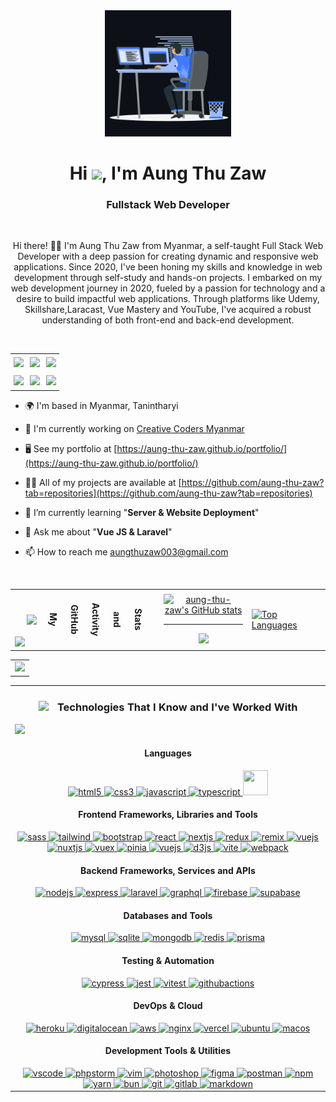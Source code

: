 <div align="center">
    <img alt="cover-image"
        src="https://raw.githubusercontent.com/SubhadeepZilong/SubhadeepZilong/main/icons/animation_500_kxa883sd.gif"
        width="40%" style="object-fit: contain;" />
</div>


<div>
    <h1 align="center">
        Hi
        <img src="https://user-images.githubusercontent.com/18350557/176309783-0785949b-9127-417c-8b55-ab5a4333674e.gif"
            width="30px" />,
        I'm Aung Thu Zaw
    </h1>
    <h3 align="center">
        Fullstack Web Developer
    </h3>
</div>

<br/>
    <p align="center">
        Hi there! 👋🏼 I'm Aung Thu Zaw from Myanmar, a self-taught Full Stack Web Developer with a deep passion for
        creating dynamic and responsive web applications. Since 2020, I've been honing my skills and knowledge in web
        development through self-study and hands-on projects. I embarked on my web development journey in 2020, fueled
        by a
        passion for technology and a desire to build impactful web applications. Through platforms like Udemy,
        Skillshare,Laracast, Vue Mastery and YouTube, I've acquired a robust understanding of both front-end and
        back-end
        development.
    </p>
<br/>


<table align="center" style="width: 100%; border-collapse: collapse;">
    <tr style="border: none;">
        <td style="width: 33.33%; vertical-align: top; padding: 5px; border: none;">
            <a href="https://github.com/aung-thu-zaw/Multi-Seller-E-commerce-Platform">
                <img src="https://github-readme-stats.vercel.app/api/pin/?username=aung-thu-zaw&repo=Multi-Seller-E-commerce-Platform&title_color=f97316&text_color=8b949e&icon_color=ffffff&bg_color=0d1117&hide_border=true&locale=en"
                    width="100%" />
            </a>
        </td>
        <td style="width: 33.33%; vertical-align: top; padding: 5px; border: none;">
            <a href="https://github.com/aung-thu-zaw/Multi-Seller-E-commerce-Platform">
                <img src="https://github-readme-stats.vercel.app/api/pin/?username=aung-thu-zaw&repo=Multi-Seller-E-commerce-Platform&title_color=f97316&text_color=8b949e&icon_color=ffffff&bg_color=0d1117&hide_border=true&locale=en"
                    width="100%" />
            </a>
        </td>
        <td style="width: 33.33%; vertical-align: top; padding: 5px; border: none;">
            <a href="https://github.com/aung-thu-zaw/Multi-Seller-E-commerce-Platform">
                <img src="https://github-readme-stats.vercel.app/api/pin/?username=aung-thu-zaw&repo=Multi-Seller-E-commerce-Platform&title_color=f97316&text_color=8b949e&icon_color=ffffff&bg_color=0d1117&hide_border=true&locale=en"
                    width="100%" />
            </a>
        </td>
    </tr>
    <tr style="border: none;">
        <td style="width: 33.33%; vertical-align: top; padding: 5px; border: none;">
            <a href="https://github.com/aung-thu-zaw/Multi-Seller-E-commerce-Platform">
                <img src="https://github-readme-stats.vercel.app/api/pin/?username=aung-thu-zaw&repo=Multi-Seller-E-commerce-Platform&title_color=f97316&text_color=8b949e&icon_color=ffffff&bg_color=0d1117&hide_border=true&locale=en"
                    width="100%" />
            </a>
        </td>
        <td style="width: 33.33%; vertical-align: top; padding: 5px; border: none;">
            <a href="https://github.com/aung-thu-zaw/Multi-Seller-E-commerce-Platform">
                <img src="https://github-readme-stats.vercel.app/api/pin/?username=aung-thu-zaw&repo=Multi-Seller-E-commerce-Platform&title_color=f97316&text_color=8b949e&icon_color=ffffff&bg_color=0d1117&hide_border=true&locale=en"
                    width="100%" />
            </a>
        </td>
        <td style="width: 33.33%; vertical-align: top; padding: 5px; border: none;">
            <a href="https://github.com/aung-thu-zaw/Multi-Seller-E-commerce-Platform">
                <img src="https://github-readme-stats.vercel.app/api/pin/?username=aung-thu-zaw&repo=Multi-Seller-E-commerce-Platform&title_color=f97316&text_color=8b949e&icon_color=ffffff&bg_color=0d1117&hide_border=true&locale=en"
                    width="100%" />
            </a>
        </td>
    </tr>
</table>




* 🌍  I'm based in Myanmar, Tanintharyi
  
* 🚀  I'm currently working on [Creative Coders Myanmar](https://creativecodermm.com)
  
* 🖥️  See my portfolio at [https://aung-thu-zaw.github.io/portfolio/](https://aung-thu-zaw.github.io/portfolio/)

* 👨‍💻  All of my projects are available at [https://github.com/aung-thu-zaw?tab=repositories](https://github.com/aung-thu-zaw?tab=repositories)

* 🧠  I’m currently learning "**Server & Website Deployment**"

* 💬  Ask me about "**Vue JS & Laravel**"
  
* 📫  How to reach me [aungthuzaw003@gmail.com](mailto:aungthuzaw003@gmail.com)

<br/>

<table align="center" width="100%">
    <tr width="100%">
        <td>
            <h4 align="center"
                style="writing-mode: vertical-lr; text-align: center; white-space: nowrap;">
                <img src="https://i.pinimg.com/originals/d5/d2/4e/d5d24e4eda5ef019ec5274c8a4603dcc.gif" width=50px>
                <br />
                <br />
                My
                <br />
                <br />
                GitHub
                <br />
                <br />
                Activity
                <br />
                <br />
                and
                <br />
                <br />
                Stats
            </h4>
            <a href="https://www.youtube.com/watch?v=dQw4w9WgXcQ"><img
                    src="https://user-images.githubusercontent.com/73097560/115834477-dbab4500-a447-11eb-908a-139a6edaec5c.gif"></a>
        </td>
        <td width="60%" align="center">
            <a href="http://www.github.com/aung-thu-zaw"><img
                    src="https://github-readme-stats.vercel.app/api?username=aung-thu-zaw&show_icons=true&hide=&count_private=true&title_color=f87315&text_color=8b949e&icon_color=ffffff&bg_color=0d1117&hide_border=true&show_icons=true"
                    alt="aung-thu-zaw's GitHub stats" /></a>
            <hr />
            <a href="http://www.github.com/aung-thu-zaw"><img
                    src="https://github-readme-streak-stats.herokuapp.com/?user=aung-thu-zaw&stroke=8b949e&background=0d1117&ring=f97316&fire=f97316&currStreakNum=8b949e&currStreakLabel=f97316&sideNums=8b949e&sideLabels=8b949e&dates=8b949e&hide_border=true" /></a>
        </td>
        <td width="40%" align="center">
            <a href="https://github.com/aung-thu-zaw" align="left"><img
                    src="https://github-readme-stats.vercel.app/api/top-langs/?username=aung-thu-zaw&langs_count=10&title_color=c9d1d9&text_color=8b949e&icon_color=ffffff&bg_color=0d1117&hide_border=true&show_icons=true&locale=en&custom_title=Top%20%Languages"
                    alt="Top Languages" /></a>
        </td>
    </tr>
</table>

<table align="center">
    <tr>
        <td>
            <div align="center">
                <img src="https://github-readme-activity-graph.vercel.app/graph?username=aung-thu-zaw&bg_color=0d1117&color=8b949e&line=0a84ff&point=1fb6ff&area=true&hide_border=true"
                    border-radius="15">
            </div>
        </td>
    </tr>
</table>

<table align="center">
    <tr>
        <td>
            <h3 align="center">
                <img src="https://media2.giphy.com/media/QssGEmpkyEOhBCb7e1/giphy.gif?cid=ecf05e47a0n3gi1bfqntqmob8g9aid1oyj2wr3ds3mg700bl&rid=giphy.gif"
                    width="20px" style="margin-right: 10px;">
                Technologies That I Know and I've Worked With
            </h3>
            <a href="https://www.youtube.com/watch?v=dQw4w9WgXcQ"><img
                    src="https://user-images.githubusercontent.com/73097560/115834477-dbab4500-a447-11eb-908a-139a6edaec5c.gif"></a>
            <div>
                <h4 align="center">Languages</h4>
                <div align="center">
                    <a href="https://www.w3.org/html/" target="_blank" rel="noreferrer">
                        <img src="https://skillicons.dev/icons?i=html" alt="html5" width="40" height="40" />
                    </a>
                    <a href="https://www.w3schools.com/css/" target="_blank" rel="noreferrer">
                        <img src="https://skillicons.dev/icons?i=css" alt="css3" width="40" height="40" />
                    </a>
                    <a href="https://developer.mozilla.org/en-US/docs/Web/JavaScript" target="_blank" rel="noreferrer">
                        <img src="https://skillicons.dev/icons?i=js" alt="javascript" width="40" height="40" />
                    </a>
                    <a href="https://www.typescriptlang.org/" target="_blank" rel="noreferrer">
                        <img src="https://skillicons.dev/icons?i=ts" alt="typescript" width="40" height="40" />
                    </a>
                    <a href="https://www.php.net" target="_blank" rel="noreferrer">
                        <img src="https://skillicons.dev/icons?i=php" width="40" height="40" />
                    </a>
                </div>
            </div>
            <div>
                <h4 align="center">Frontend Frameworks, Libraries and Tools</h4>
                <div align="center">
                    <a href="https://sass-lang.com/" target="_blank" rel="noreferrer">
                        <img src="https://skillicons.dev/icons?i=sass" alt="sass" width="40" height="40" />
                    </a>
                    <a href="https://tailwindcss.com/" target="_blank" rel="noreferrer">
                        <img src="https://skillicons.dev/icons?i=tailwind" alt="tailwind" width="40" height="40" />
                    </a>
                    <a href="https://getbootstrap.com" target="_blank" rel="noreferrer">
                        <img src="https://skillicons.dev/icons?i=bootstrap" alt="bootstrap" width="40" height="40" />
                    </a>
                    <a href="https://reactjs.org/" target="_blank" rel="noreferrer">
                        <img src="https://skillicons.dev/icons?i=react" alt="react" width="40" height="40" />
                    </a>
                    <a href="https://nextjs.org/" target="_blank" rel="noreferrer">
                        <img src="https://skillicons.dev/icons?i=nextjs" alt="nextjs" width="40" height="40" />
                    </a>
                    <a href="https://redux.js.org/" target="_blank" rel="noreferrer">
                        <img src="https://skillicons.dev/icons?i=redux" alt="redux" width="40" height="40" />
                    </a>
                    <a href="https://remix.run/" target="_blank" rel="noreferrer">
                        <img src="https://skillicons.dev/icons?i=remix" alt="remix" width="40" height="40" />
                    </a>
                    <a href="https://vuejs.org/" target="_blank" rel="noreferrer">
                        <img src="https://skillicons.dev/icons?i=vue" alt="vuejs" width="40" height="40" />
                    </a>
                    <a href="https://nuxtjs.org/" target="_blank" rel="noreferrer">
                        <img src="https://skillicons.dev/icons?i=nuxtjs" alt="nuxtjs" width="40" height="40" />
                    </a>
                    <a href="https://vuex.vuejs.org/" target="_blank" rel="noreferrer">
                        <img src="https://user-images.githubusercontent.com/7110136/29002857-9e802f08-7ab4-11e7-9c31-604b5d0d0c19.png"
                            alt="vuex" width="40" height="40" />
                    </a>
                    <a href="https://pinia.vuejs.org/" target="_blank" rel="noreferrer">
                        <img src="https://skillicons.dev/icons?i=pinia" alt="pinia" width="40" height="40" />
                    </a>
                    <a href="https://alpinejs.dev/" target="_blank" rel="noreferrer">
                        <img src="https://skillicons.dev/icons?i=alpinejs" alt="vuejs" width="40" height="40" />
                    </a>
                    <a href="https://d3js.org/" target="_blank" rel="noreferrer">
                        <img src="https://skillicons.dev/icons?i=d3" alt="d3js" width="40" height="40" />
                    </a>
                    <a href="https://vitejs.dev/" target="_blank" rel="noreferrer">
                        <img src="https://skillicons.dev/icons?i=vite" alt="vite" width="40" height="40" />
                    </a>
                    <a href="https://webpack.js.org/" target="_blank" rel="noreferrer">
                        <img src="https://skillicons.dev/icons?i=webpack" alt="webpack" width="40" height="40" />
                    </a>
                    <!-- <a href="https://www.chartjs.org/" target="_blank" rel="noreferrer">
            <img src="https://www.chartjs.org/img/chartjs-logo.svg" alt="chartjs" width="40" height="40" />
        </a> -->
                </div>
            </div>
            <div>
                <h4 align="center">Backend Frameworks, Services and APIs</h4>
                <div align="center">
                    <a href="https://nodejs.org/" target="_blank" rel="noreferrer">
                        <img src="https://skillicons.dev/icons?i=nodejs" alt="nodejs" width="40" height="40" />
                    </a>
                    <a href="https://expressjs.com/" target="_blank" rel="noreferrer">
                        <img src="https://skillicons.dev/icons?i=express" alt="express" width="40" height="40" />
                    </a>
                    <a href="https://laravel.com/" target="_blank" rel="noreferrer">
                        <img src="https://skillicons.dev/icons?i=laravel" alt="laravel" width="40" height="40" />
                    </a>
                    <a href="https://graphql.org/" target="_blank" rel="noreferrer">
                        <img src="https://skillicons.dev/icons?i=graphql" alt="graphql" width="40" height="40" />
                    </a>
                    <a href="https://firebase.google.com/" target="_blank" rel="noreferrer">
                        <img src="https://skillicons.dev/icons?i=firebase" alt="firebase" width="40" height="40" />
                    </a>
                    <a href="https://supabase.com/" target="_blank" rel="noreferrer">
                        <img src="https://skillicons.dev/icons?i=supabase" alt="supabase" width="40" height="40" />
                    </a>
                </div>
            </div>
            <div>
                <h4 align="center">Databases and Tools</h4>
                <div align="center">
                    <a href="https://www.mysql.com/" target="_blank" rel="noreferrer">
                        <img src="https://skillicons.dev/icons?i=mysql" alt="mysql" width="40" height="40" />
                    </a>
                    <a href="https://www.sqlite.org/" target="_blank" rel="noreferrer">
                        <img src="https://skillicons.dev/icons?i=sqlite" alt="sqlite" width="40" height="40" />
                    </a>
                    <a href="https://www.mongodb.com/" target="_blank" rel="noreferrer">
                        <img src="https://skillicons.dev/icons?i=mongodb" alt="mongodb" width="40" height="40" />
                    </a>
                    <a href="https://redis.io/" target="_blank" rel="noreferrer">
                        <img src="https://skillicons.dev/icons?i=redis" alt="redis" width="40" height="40" />
                    </a>
                    <a href="https://prisma.io/" target="_blank" rel="noreferrer">
                        <img src="https://skillicons.dev/icons?i=prisma" alt="prisma" width="40" height="40" />
                    </a>
                </div>
            </div>
            <div>
                <h4 align="center">Testing & Automation</h4>
                <div align="center">
                    <a href="https://www.cypress.io/" target="_blank" rel="noreferrer">
                        <img src="https://skillicons.dev/icons?i=cypress" alt="cypress" width="40" height="40" />
                    </a>
                    <a href="https://jestjs.io/" target="_blank" rel="noreferrer">
                        <img src="https://skillicons.dev/icons?i=jest" alt="jest" width="40" height="40" />
                    </a>
                    <a href="https://vitest.dev/" target="_blank" rel="noreferrer">
                        <img src="https://skillicons.dev/icons?i=vitest" alt="vitest" width="40" height="40" />
                    </a>
                    <a href="https://github.com/features/actions" target="_blank" rel="noreferrer">
                        <img src="https://skillicons.dev/icons?i=githubactions" alt="githubactions" width="40"
                            height="40" />
                    </a>
                </div>
            </div>
            <div>
                <h4 align="center">DevOps & Cloud</h4>
                <div align="center">
                    <a href="https://www.heroku.com/" target="_blank" rel="noreferrer">
                        <img src="https://skillicons.dev/icons?i=heroku" alt="heroku" width="40" height="40" />
                    </a>
                    <a href="https://www.digitalocean.com/" target="_blank" rel="noreferrer">
                        <img src="https://www.vectorlogo.zone/logos/digitalocean/digitalocean-official.svg"
                            alt="digitalocean" width="40" height="40" />
                    </a>
                    <a href="https://aws.amazon.com/" target="_blank" rel="noreferrer">
                        <img src="https://skillicons.dev/icons?i=aws" alt="aws" width="40" height="40" />
                    </a>
                    <a href="https://www.nginx.com/" target="_blank" rel="noreferrer">
                        <img src="https://skillicons.dev/icons?i=nginx" alt="nginx" width="40" height="40" />
                    </a>
                    <a href="https://www.vercel.com/" target="_blank" rel="noreferrer">
                        <img src="https://skillicons.dev/icons?i=vercel" alt="vercel" width="40" height="40" />
                    </a>
                    <a href="https://www.ubuntu.com/" target="_blank" rel="noreferrer">
                        <img src="https://skillicons.dev/icons?i=ubuntu" alt="ubuntu" width="40" height="40" />
                    </a>
                    <a href="https://www.apple.com/" target="_blank" rel="noreferrer">
                        <img src="https://raw.githubusercontent.com/danielcranney/readme-generator/main/public/icons/skills/macos-colored-dark.svg"
                            alt="macos" width="40" height="40" />
                    </a>
                </div>
            </div>
            <div>
                <h4 align="center">Development Tools & Utilities</h4>
                <div align="center">
                    <a href="https://code.visualstudio.com/" target="_blank" rel="noreferrer">
                        <img src="https://skillicons.dev/icons?i=vscode" alt="vscode" width="40" height="40" />
                    </a>
                    <a href="https://www.jetbrains.com/" target="_blank" rel="noreferrer">
                        <img src="https://skillicons.dev/icons?i=phpstorm" alt="phpstorm" width="40" height="40" />
                    </a>
                    <a href="https://www.vim.org/" target="_blank" rel="noreferrer">
                        <img src="https://skillicons.dev/icons?i=vim" alt="vim" width="40" height="40" />
                    </a>
                    <a href="https://www.adobe.com/products/photoshop.html" target="_blank" rel="noreferrer">
                        <img src="https://skillicons.dev/icons?i=ps" alt="photoshop" width="40" height="40" />
                    </a>
                    <a href=" https://figma.com/" target="_blank" rel="noreferrer">
                        <img src="https://skillicons.dev/icons?i=figma" alt="figma" width="40" height="40" />
                    </a>
                    <a href="https://www.postman.com/" target="_blank" rel="noreferrer">
                        <img src="https://skillicons.dev/icons?i=postman" alt="postman" width="40" height="40" />
                    </a>
                    <a href="https://www.npmjs.com/" target="_blank" rel="noreferrer">
                        <img src="https://skillicons.dev/icons?i=npm" alt="npm" width="40" height="40" />
                    </a>
                    <a href="https://www.yarnpkg.com/" target="_blank" rel="noreferrer">
                        <img src="https://skillicons.dev/icons?i=yarn" alt="yarn" width="40" height="40" />
                    </a>
                    <a href="https://www.bun.sh/" target="_blank" rel="noreferrer">
                        <img src="https://skillicons.dev/icons?i=bun" alt="bun" width="40" height="40" />
                    </a>
                    <a href="https://git-scm.com/" target="_blank" rel="noreferrer">
                        <img src="https://skillicons.dev/icons?i=git" alt="git" width="40" height="40" />
                    </a>
                    <a href="https://www.about.gitlab.com/" target="_blank" rel="noreferrer">
                        <img src="https://skillicons.dev/icons?i=gitlab" alt="gitlab" width="40" height="40" />
                    </a>
                    <a href="https://www.markdownguide.org/" target="_blank" rel="noreferrer">
                        <img src="https://skillicons.dev/icons?i=markdown" alt="markdown" width="40" height="40" />
                    </a>
                </div>
            </div>
        </td>
    </tr>
</table>

